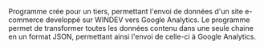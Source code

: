 Programme crée pour un tiers, permettant l'envoi de données d'un site e-commerce developpé sur WINDEV vers Google Analytics.
Le programme permet de transformer toutes les données contenu dans une seule chaine en un format JSON, permettant ainsi l'envoi de celle-ci à Google Analytics.
